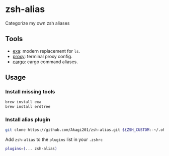 # zsh-alias

Categorize my own zsh aliases

## Tools

* [exa](exa.zsh): modern replacement for `ls`.
* [proxy](proxy.zsh): terminal proxy config.
* [cargo](cargo.zsh): cargo command aliases.

## Usage

### Install missing tools

```bash
brew install exa
brew install erdtree
```

### Install alias plugin

```bash
git clone https://github.com/Akagi201/zsh-alias.git ${ZSH_CUSTOM:-~/.oh-my-zsh/custom}/plugins/zsh-alias
```

Add `zsh-alias` to the `plugins` list in your `.zshrc`

```bash
plugins=(... zsh-alias)
```

